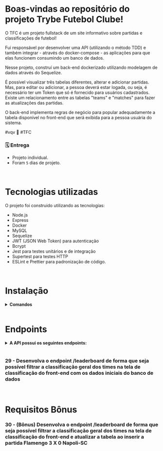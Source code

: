 # Boas-vindas ao repositório do projeto Trybe Futebol Clube!

O TFC é um projeto fullstack de um site informativo sobre partidas e classificações de futebol!

Fui responsável por desenvolver uma API (utilizando o método TDD) e também integrar - através do docker-compose - as aplicações para que elas funcionem consumindo um banco de dados.

Nesse projeto, construí um back-end dockerizado utilizando modelagem de dados através do Sequelize.

É possível visualizar três tabelas diferentes, alterar e adicionar partidas. Mas, para editar ou adicionar, a pessoa deverá estar logada, ou seja, é necessário ter um Token que só é fornecido para usuários cadastrados. Existe um relacionamento entre as tabelas "teams" e "matches" para fazer as atualizações das partidas.

O back-end implementa regras de negócio para popular adequadamente a tabela disponível no front-end que será exibida para a pessoa usuária do sistema.

#vqv 🚀 #TFC

### 🗓 Entrega 
* Projeto individual.
* Foram `5` dias de projeto.

<br />

# Tecnologias utilizadas

O projeto foi construido utilizando as tecnologias:

- Node.js
- Express
- Docker
- MySQL
- Sequelize
- JWT (JSON Web Token) para autenticação
- Bcrypt
- Jest para testes unitários e de integração
- Supertest para testes HTTP
- ESLint e Prettier para padronização de código.

<br />

# Instalação

<details>
  <summary><strong>Comandos</strong></summary>
  Antes de começar a instalação, verifique se você possui o Node.js e o MySQL instalados em sua máquina.

  <br />

  * Dica: Para testar os endpoints recomendo usar a extensão Thunder Client

  <br />

  ####  1 - Clone este repositório para sua máquina local usando o seguinte comando no terminal:
  `git clone https://github.com/lucascbb/trybe-futebol-clube.git`

  #### 2 - Acesse o diretório do projeto:
  `cd trybe-futebol-clube`

  #### 3 - Instale as dependências do projeto utilizando o seguinte comando:
  `npm install` 
  
  #### 4 - Acesse a pasta backend/:
  `cd app/` e `cd backend/`

  #### 5 - Rode o comando npm run build na pasta do back-end para fazer obuild da aplicação;
  `npm run build`
  
  #### 6 - Volte para app/:
  `cd ..`

  #### 7 - Suba a aplicação do compose, utilizando:  
  `npm run compose:up`
  
  #### 8 - Rode o backend na pota 3001 usando a extensao Docker
  `code .` abra a extensao e clique com botao direito no container `app_backend` e depois clique em `view logs`
  
  #### 9 - Rode o frontend na porta 3000:
  Abra outro terminal e rode `cd app/`, `cd frontend/` e `npm start`
  
  #### 10 - Pronto para testar os endpoints e o fronend

</details>
<br />

# Endpoints
<details><summary><strong>A API possui os seguintes endpoints:</strong></summary>

Obs.: As rotas incluem validacoes caso haja algum tipo de dado invalido, se houver algum erro é possivel receber um status 401 ou 404

- GET -> `/teams`: Retornar todos os times;   

- GET -> `/teams/:id`: Retorna dados de um time específico;   

- POST -> `/login`: Permite fazer o login com dados válidos e caso esteja certo retorna um Token;
  Exemplo de como corpo da requisição deverá receber o formato:

  ```json
  {
  "email": "user@user.com",
  "password": "secret_user"
  }
  ```

- GET -> `/login/role`: Retorna o tipo do user caso os dados sejam validos;   

- GET -> `/matches`: Retorna a lista de partidas;

- POST -> `/matches`: Possível cadastrar uma nova partida, e retorna os dados dessa partida;
  Exemplo de como corpo da requisição deverá receber o formato:

  ```json
  {
  "homeTeamId": 16,
  "awayTeamId": 8,
  "homeTeamGoals": 2,
  "awayTeamGoals": 2,
  }
  ```

- GET -> `/matches?inProgress=true`: Retorna a lista de partidas que estao em andamento;

- GET -> `/matches?inProgress=false`: Retorna a lista de partidas encerradas;

- PATCH -> `/matches/:id/finish`: Possível finalizar uma partida, o retorno deve ser um "Finished";

- PATCH -> `/matches/:id`: Possível atualizar uma partida em andamento, o retorno deve ser um "Edited";
  Exemplo de como corpo da requisição deverá receber o formato:

  ```json
  {
  "homeTeamGoals": 3,
  "awayTeamGoals": 1
  }
  ```

- GET -> `/leaderboard`: Retorna todas informações do desempenho dos times;

- GET -> `/leaderboard/home`: Retorna as informações do desempenho dos times da casa;

- GET -> `/leaderboard/away`: Retorna as informações do desempenho dos times da visitantes;


</details>
<br />

### 29 - Desenvolva o endpoint /leaderboard de forma que seja possível filtrar a classificação geral dos times na tela de classificação do front-end com os dados iniciais do banco de dados
<br />

# Requisitos Bônus

### 30 - (Bônus) Desenvolva o endpoint /leaderboard de forma que seja possível filtrar a classificação geral dos times na tela de classificação do front-end e atualizar a tabela ao inserir a partida Flamengo 3 X 0 Napoli-SC
<br />

